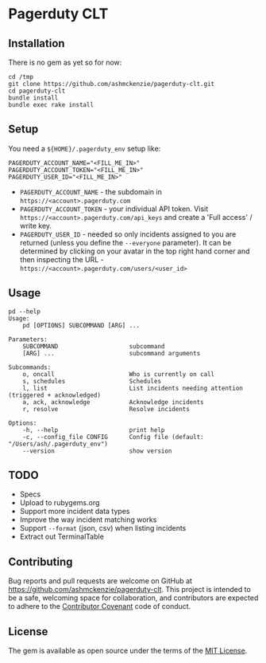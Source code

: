 # Pagerduty CLT

## Installation

There is no gem as yet so for now:

```shell
cd /tmp
git clone https://github.com/ashmckenzie/pagerduty-clt.git
cd pagerduty-clt
bundle install
bundle exec rake install
```

## Setup

You need a `${HOME}/.pagerduty_env` setup like:

```
PAGERDUTY_ACCOUNT_NAME="<FILL_ME_IN>"
PAGERDUTY_ACCOUNT_TOKEN="<FILL_ME_IN>"
PAGERDUTY_USER_ID="<FILL_ME_IN>"
```

* `PAGERDUTY_ACCOUNT_NAME` - the subdomain in `https://<account>.pagerduty.com`
* `PAGERDUTY_ACCOUNT_TOKEN` - your individual API token.  Visit `https://<account>.pagerduty.com/api_keys` and create a 'Full access' / write key.
* `PAGERDUTY_USER_ID` - needed so only incidents assigned to you are returned (unless you define the ```--everyone``` parameter).  It can be determined by clicking on your avatar in the top right hand corner and then inspecting the URL - `https://<account>.pagerduty.com/users/<user_id>`

## Usage

```shell
pd --help
Usage:
    pd [OPTIONS] SUBCOMMAND [ARG] ...

Parameters:
    SUBCOMMAND                    subcommand
    [ARG] ...                     subcommand arguments

Subcommands:
    o, oncall                     Who is currently on call
    s, schedules                  Schedules
    l, list                       List incidents needing attention (triggered + acknowledged)
    a, ack, acknowledge           Acknowledge incidents
    r, resolve                    Resolve incidents

Options:
    -h, --help                    print help
    -c, --config_file CONFIG      Config file (default: "/Users/ash/.pagerduty_env")
    --version                     show version
```

## TODO

* Specs
* Upload to rubygems.org
* Support more incident data types
* Improve the way incident matching works
* Support `--format` (json, csv) when listing incidents
* Extract out TerminalTable

## Contributing

Bug reports and pull requests are welcome on GitHub at https://github.com/ashmckenzie/pagerduty-clt. This project is intended to be a safe, welcoming space for collaboration, and contributors are expected to adhere to the [Contributor Covenant](contributor-covenant.org) code of conduct.

## License

The gem is available as open source under the terms of the [MIT License](http://opensource.org/licenses/MIT).
